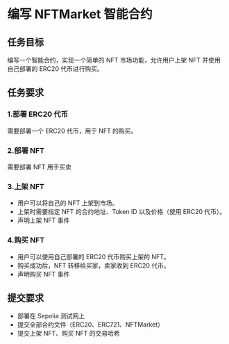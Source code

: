 # 编写 NFTMarket 智能合约

## 任务目标

编写一个智能合约，实现一个简单的 NFT 市场功能，允许用户上架 NFT 并使用自己部署的 ERC20 代币进行购买。

## 任务要求

### 1.部署 ERC20 代币

需要部署一个 ERC20 代币，用于 NFT 的购买。

### 2.部署 NFT

需要部署 NFT 用于买卖

### 3.上架 NFT

- 用户可以将自己的 NFT 上架到市场。
- 上架时需要指定 NFT 的合约地址、Token ID 以及价格（使用 ERC20 代币）。
- 声明上架 NFT 事件

### 4.购买 NFT

- 用户可以使用自己部署的 ERC20 代币购买上架的 NFT。
- 购买成功后，NFT 转移给买家，卖家收到 ERC20 代币。
- 声明购买 NFT 事件

## 提交要求

- 部署在 Sepolia 测试网上
- 提交全部合约文件（ERC20、ERC721、NFTMarket）
- 提交上架 NFT、购买 NFT 的交易哈希

